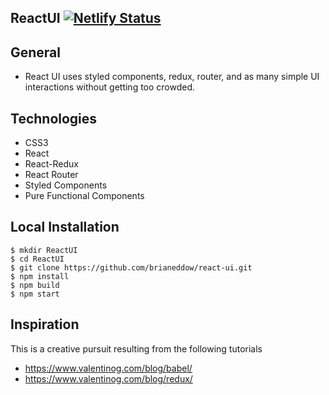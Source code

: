 ## ReactUI [![Netlify Status](https://api.netlify.com/api/v1/badges/18d4551d-1111-4201-98e8-51548b8152bf/deploy-status)](https://app.netlify.com/sites/thirsty-noyce-20be95/deploys)

## General

* React UI uses styled components, redux, router, and as many simple UI interactions without getting too crowded.

## Technologies

* CSS3
* React
* React-Redux
* React Router
* Styled Components
* Pure Functional Components

## Local Installation

```
$ mkdir ReactUI
$ cd ReactUI
$ git clone https://github.com/brianeddow/react-ui.git
$ npm install
$ npm build
$ npm start
```

## Inspiration

This is a creative pursuit resulting from the following tutorials

* https://www.valentinog.com/blog/babel/
* https://www.valentinog.com/blog/redux/